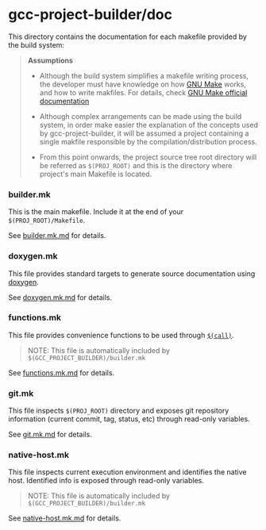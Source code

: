 # gcc-project-builder/doc

This directory contains the documentation for each makefile provided by the build system:

> **Assumptions**
>
> * Although the build system simplifies a makefile writing process, the developer must have knowledge on how [GNU Make](https://www.gnu.org/software/make/) works, and how to write makfiles. For details, check [GNU Make official documentation](https://www.gnu.org/software/make/manual/make.html)
>
> * Although complex arrangements can be made using the build system, in order make easier the explanation of the concepts used by gcc-project-builder, it will be assumed a project containing a single makfile responsible by the compilation/distribution process.
>
> * From this point onwards, the project source tree root directory will be referred as `$(PROJ_ROOT)` and this is the directory where project's main Makefile is located.

### builder.mk

This is the main makefile. Include it at the end of your `$(PROJ_ROOT)/Makefile`.

See [builder.mk.md](builder.mk.md) for details.

### doxygen.mk

This file provides standard targets to generate source documentation using [doxygen](https://www.doxygen.nl/index.html).

See [doxygen.mk.md](doxygen.mk.md) for details.

### functions.mk

This file provides convenience functions to be used through [`$(call)`](https://www.gnu.org/software/make/manual/make.html#Call-Function).

> NOTE: This file is automatically included by `$(GCC_PROJECT_BUILDER)/builder.mk`

See [functions.mk.md](functions.mk.md) for details.

### git.mk

This file inspects `$(PROJ_ROOT)` directory and exposes git repository information (current commit, tag, status, etc) through read-only variables.

See [git.mk.md](git.mk.md) for details.

### native-host.mk

This file inspects current execution environment and identifies the native host. Identified info is exposed through read-only variables.

> NOTE: This file is automatically included by `$(GCC_PROJECT_BUILDER)/builder.mk`

See [native-host.mk.md](native-host.mk.md) for details.
